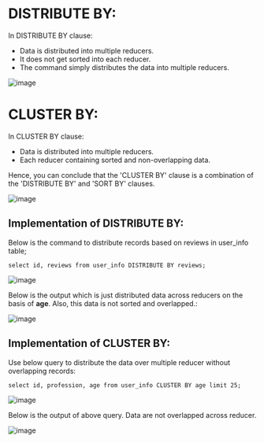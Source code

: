 # DISTRIBUTE BY:
In DISTRIBUTE BY clause:
- Data is distributed into multiple reducers.
- It does not get sorted into each reducer.
- The command simply distributes the data into multiple reducers.

![image](https://user-images.githubusercontent.com/56078504/201470918-59ca4b4d-6c7c-421d-9bc1-69b7428c0cb1.png)

# CLUSTER BY:
In CLUSTER BY clause:
- Data is distributed into multiple reducers.
- Each reducer containing sorted and non-overlapping data.

Hence, you can conclude that the 'CLUSTER BY' clause is a combination of the 'DISTRIBUTE BY' and 'SORT BY' clauses.

![image](https://user-images.githubusercontent.com/56078504/201471013-3f8b9d4a-7b87-42f6-9adf-b0f8fe16d6f4.png)

## Implementation of DISTRIBUTE BY:
Below is the command to distribute records based on reviews in user_info table;

````
select id, reviews from user_info DISTRIBUTE BY reviews;
````

![image](https://user-images.githubusercontent.com/56078504/201471325-df2f512e-2aaa-4238-b484-5114be31d645.png)

Below is the output which is just distributed data across reducers on the basis of **age**. Also, this data is not sorted and overlapped.:

![image](https://user-images.githubusercontent.com/56078504/201471350-5f499cb0-d6b2-49ca-a5a9-09d9ee7f1d9d.png)

## Implementation of CLUSTER BY:
Use below query to distribute the data over multiple reducer without overlapping records:

````
select id, profession, age from user_info CLUSTER BY age limit 25;
````

![image](https://user-images.githubusercontent.com/56078504/201473807-452f9ce9-2f10-4d0d-9e22-d7fc3440b3c6.png)

Below is the output of above query. Data are not overlapped across reducer.

![image](https://user-images.githubusercontent.com/56078504/201473787-ccba0836-6139-4131-8b28-f6539b79867e.png)





